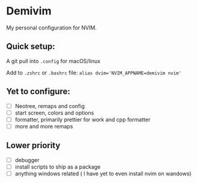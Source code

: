 # Demivim
My personal configuration for NVIM. 

## Quick setup: 
A git pull into `.config` for macOS/linux 

Add to `.zshrc` or `.bashrc` file: 
`alias dvim='NVIM_APPNAME=demivim nvim'` 

## Yet to configure: 
- [ ] Neotree, remaps and config 
- [ ] start screen, colors and options 
- [ ] formatter, primarily prettier for work and cpp formatter
- [ ] more and more remaps 

## Lower priority 
- [ ] debugger 
- [ ] install scripts to ship as a package 
- [ ] anything windows related ( I have yet to even install nvim on wandows) 
